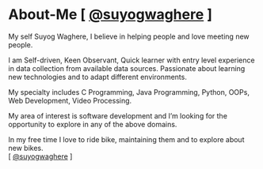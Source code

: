 # About-Me [ [@suyogwaghere](https://github.com/suyogwaghere) ]
My self Suyog Waghere,
I believe in helping people and love meeting new people.<br>

I am Self-driven, Keen Observant, Quick learner with entry level experience in data collection from available data sources. Passionate about learning new technologies and to adapt different environments.<br>

My specialty includes C Programming, Java Programming, Python, OOPs, Web Development, Video Processing.<br>

My area of interest is software development and I’m looking for the opportunity to explore in any of the above domains.<br>

In my free time I love to ride bike, maintaining them and to explore about new bikes.<br>
 [ [@suyogwaghere](https://github.com/suyogwaghere) ]
<!-- Google tag (gtag.js) -->
<script async src="https://www.googletagmanager.com/gtag/js?id=G-3S99GWDYCR"></script>
<script>
  window.dataLayer = window.dataLayer || [];
  function gtag(){dataLayer.push(arguments);}
  gtag('js', new Date());

  gtag('config', 'G-3S99GWDYCR');
</script>
